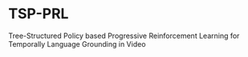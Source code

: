 # TSP-PRL
Tree-Structured Policy based Progressive Reinforcement Learning for Temporally Language Grounding in Video
